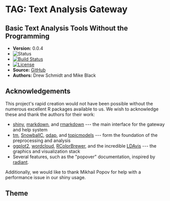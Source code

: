 <!--- 
  NOTE: this file is modified by running `redocument`, via `README.Rmd`
  only the Version line is modified.
 -->

# TAG: Text Analysis Gateway

## Basic Text Analysis Tools Without the Programming

* **Version:** 0.0.4
* ![Status](http://img.shields.io/badge/status-In_development_%28UNSTABLE%29-red.svg?style=flat)
* [![Build Status](https://travis-ci.org/XSEDEScienceGateways/textgateway.png)](https://travis-ci.org/XSEDEScienceGateways/textgateway)
* [![License](http://img.shields.io/badge/license-AGPL--3-orange.svg?style=flat)](https://www.gnu.org/licenses/agpl-3.0.html)
* **Source:** [GitHub](https://github.com/XSEDEScienceGateways/textgateway)
* **Authors:** Drew Schmidt and Mike Black



## Acknowledgements

This project's rapid creation would not have been possible without
the numerous excellent R packages available to us.  We wish to
acknowledge these and thank the authors for their work:

* [shiny](http://cran.r-project.org/web/packages/shiny/index.html), [markdown](http://cran.r-project.org/web/packages/markdown/index.html), and [rmarkdown](http://cran.r-project.org/web/packages/rmarkdown/index.html) --- the main interface for the gateway and help system
* [tm](http://cran.r-project.org/web/packages/tm/index.html), [SnowballC](http://cran.r-project.org/web/packages/SnowballC/index.html), [qdap](http://cran.r-project.org/web/packages/qdap/index.html), and [topicmodels](http://cran.r-project.org/web/packages/topicmodels/index.html) --- form the foundation of the preprocessing and analysis
* [ggplot2](http://cran.r-project.org/web/packages/ggplot2/index.html), [wordcloud](http://cran.r-project.org/web/packages/wordcloud/index.html), [RColorBrewer](http://cran.r-project.org/web/packages/RColorBrewer/index.html), and the incredible [LDAvis](http://cran.r-project.org/web/packages/LDAvis/index.html) --- the graphics and visualization stack
* Several features, such as the "popover" documentation, inspired by [radiant](https://github.com/vnijs/radiant).

Additionally, we would like to thank Mikhail Popov for help with
a performance issue in our shiny usage. 



## Theme

  
